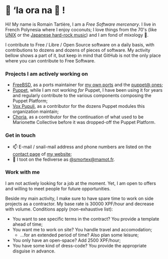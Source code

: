# :wave: ‘Ia ora na :call_me_hand: !

Hi! My name is Romain Tartière, I am a _Free Software mercenary_.  I live in French Polynesia where I enjoy coconuts; I love things from the 70's (like [UNIX](https://en.wikipedia.org/wiki/Unix) or the [Japanese hard-rock music](https://en.wikipedia.org/wiki/Japanese_rock#1970s_to_1980s:_Diversification)) and I am fond of mixology :tropical_drink:.

I contribute to Free / Libre / Open Source software on a daily basis, with contributions to dozens and dozens of pieces of software.  My activity bellow shows a part of it, but keep in mind that GitHub is not the only place where you can contribute to Free Software.

### Projects I am actively working on

* [FreeBSD](https://freebsd.org), as a ports maintainer for [my own ports](https://portscout.freebsd.org/romain@freebsd.org.html) and the [puppet@ ones](https://portscout.freebsd.org/puppet@freebsd.org.html);
* [Puppet](https://puppet.com/), while I am not working _for_ Puppet, I have been using it for years and regularly contribute to the various components composing the Puppet Platform;
* [Vox Pupuli](https://voxpupuli.org/), as a contributor for the dozens Puppet modules this organization maintain;
* [Choria](https://choria.io/), as a contributor for the continuation of what used to be Marionette Collective before it was dropped-off the Puppet Platform.

### Get in touch

* :mailbox: E-mail / snail-mail address and phone numbers are listed on the [contact page](https://romain.blogreen.org/contact.html) of [my website](https://romain.blogreen.org/);
* :speech_balloon: I toot on the fediverse as [@smortex@mamot.fr](https://mamot.fr/@smortex).

### Work with me

I am not actively looking for a job at the moment.  Yet, I am open to offers and willing to meet people for future opportunities.

Beside my main activity, I make sure to have spare time to work on side projects as a contractor.  My base rate is 30000 XPF/hour and decrease with volume.
Conditions apply (non-exhaustive list):

* You want to see specific terms in the contract?  You provide a template ahead of time;
* You want me to work on site?  You handle travel and accomodation;
  * …for an extended period of time?  Also plan some leisure;
* You only have an open-space?  Add 2500 XPF/hour;
* You have some kind of dress-code?  You provide the appropriate disguise in advance.
